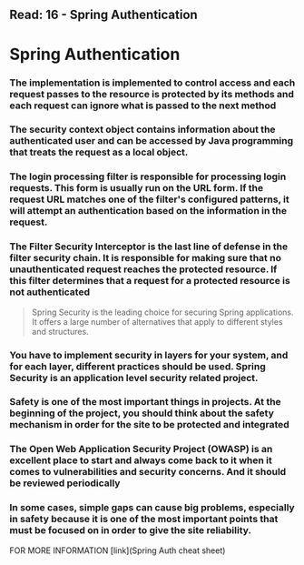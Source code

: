 Read: 16 - Spring Authentication
---------------------------------------------------------------------------------------
# Spring Authentication

### The implementation is implemented to control access and each request passes to the resource is protected by its methods and each request can ignore what is passed to the next method

### The security context object contains information about the authenticated user and can be accessed by Java programming that treats the request as a local object.

### The login processing filter is responsible for processing login requests. This form is usually run on the URL form. If the request URL matches one of the filter's configured patterns, it will attempt an authentication based on the information in the request.

### The Filter Security Interceptor is the last line of defense in the filter security chain. It is responsible for making sure that no unauthenticated request reaches the protected resource. If this filter determines that a request for a protected resource is not authenticated

> Spring Security is the leading choice for securing Spring applications. It offers a large number of alternatives that apply to different styles and structures.

### You have to implement security in layers for your system, and for each layer, different practices should be used. Spring Security is an application level security related project.

### Safety is one of the most important things in projects. At the beginning of the project, you should think about the safety mechanism in order for the site to be protected and integrated

### The Open Web Application Security Project (OWASP) is an excellent place to start and always come back to it when it comes to vulnerabilities and security concerns. And it should be reviewed periodically

### In some cases, simple gaps can cause big problems, especially in safety because it is one of the most important points that must be focused on in order to give the site reliability.


FOR MORE INFORMATION [link](Spring Auth cheat sheet)
